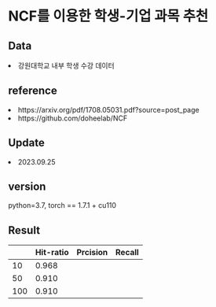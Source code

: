 <h1>NCF를 이용한 학생-기업 과목 추천</h1>
<h2>Data</h2>
<li> 강원대학교 내부 학생 수강 데이터 </li>
<h2>reference</h2> 
<li> https://arxiv.org/pdf/1708.05031.pdf?source=post_page </li>
<li> https://github.com/doheelab/NCF </li>
<h2>Update</h2>
<li> 2023.09.25 </li>
<h2>version</h2>
python=3.7, torch == 1.7.1 + cu110 
<h2>Result</h2>

| | Hit-ratio |Prcision|Recall
|--|--|--|--|
| 10 | 0.968 |||
| 50 | 0.910 ||||
| 100 | 0.910 ||||
